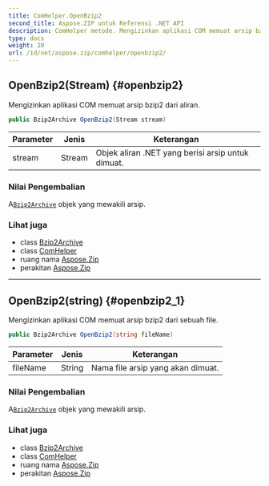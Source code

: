 ```yaml
---
title: ComHelper.OpenBzip2
second_title: Aspose.ZIP untuk Referensi .NET API
description: ComHelper metode. Mengizinkan aplikasi COM memuat arsip bzip2 dari aliran.
type: docs
weight: 20
url: /id/net/aspose.zip/comhelper/openbzip2/
---
```

## OpenBzip2(Stream) {#openbzip2}

Mengizinkan aplikasi COM memuat arsip bzip2 dari aliran.

```csharp
public Bzip2Archive OpenBzip2(Stream stream)
```

| Parameter | Jenis | Keterangan |
| --- | --- | --- |
| stream | Stream | Objek aliran .NET yang berisi arsip untuk dimuat. |

### Nilai Pengembalian

A[`Bzip2Archive`](../../../aspose.zip.bzip2/bzip2archive/) objek yang mewakili arsip.

### Lihat juga

* class [Bzip2Archive](../../../aspose.zip.bzip2/bzip2archive/)
* class [ComHelper](../)
* ruang nama [Aspose.Zip](../../comhelper/)
* perakitan [Aspose.Zip](../../../)

---

## OpenBzip2(string) {#openbzip2_1}

Mengizinkan aplikasi COM memuat arsip bzip2 dari sebuah file.

```csharp
public Bzip2Archive OpenBzip2(string fileName)
```

| Parameter | Jenis | Keterangan |
| --- | --- | --- |
| fileName | String | Nama file arsip yang akan dimuat. |

### Nilai Pengembalian

A[`Bzip2Archive`](../../../aspose.zip.bzip2/bzip2archive/) objek yang mewakili arsip.

### Lihat juga

* class [Bzip2Archive](../../../aspose.zip.bzip2/bzip2archive/)
* class [ComHelper](../)
* ruang nama [Aspose.Zip](../../comhelper/)
* perakitan [Aspose.Zip](../../../)


